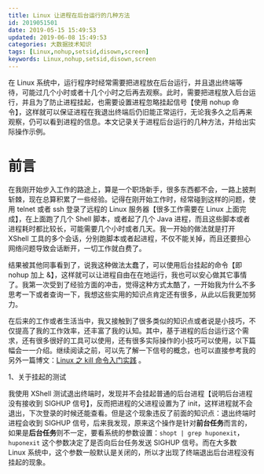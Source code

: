 ```yaml
---
title: Linux 让进程在后台运行的几种方法
id: 2019051501
date: 2019-05-15 15:49:53
updated: 2019-06-08 15:49:53
categories: 大数据技术知识
tags: [Linux,nohup,setsid,disown,screen]
keywords: Linux,nohup,setsid,disown,screen
---
```



在 Linux 系统中，运行程序时经常需要把进程放在后台运行，并且退出终端等待，可能过几个小时或者十几个小时之后再去观察。此时，需要把进程放入后台运行，并且为了防止进程挂起，也需要设置进程忽略挂起信号【使用 nohup 命令】，这样就可以保证进程在我退出终端后仍旧能正常运行，无论我多久之后再来观察，仍可以看到进程的信息。本文记录关于进程后台运行的几种方法，并给出实际操作示例。


<!-- more -->


# 前言


在我刚开始步入工作的路途上，算是一个职场新手，很多东西都不会，一路上披荆斩棘，现在总算积累了一些经验。记得在刚开始工作时，经常碰到这样的问题，使用 telnet 或者 ssh 登录了远程的 Linux 服务器【很多工作需要在 Linux 上面完成】，在上面跑了几个 Shell 脚本，或者起了几个 Java 进程，而且这些脚本或者进程耗时都比较长，可能需要几个小时或者几天。我一开始的做法就是打开 XShell 工具的多个会话，分别跑脚本或者起进程，不仅不能关掉，而且还要担心网络问题导致会话断开，一切工作就白费了。

结果被其他同事看到了，说我这种做法太蠢了，可以使用后台挂起的命令【即 nohup 加上 &】，这样就可以让进程自由在在地运行，我也可以安心做其它事情了。我第一次受到了经验方面的冲击，觉得这种方式太酷了，一开始我为什么不多思考一下或者查询一下，我想这些实用的知识点肯定还有很多，从此以后我更加努力。

在后来的工作或者生活当中，我又接触到了很多类似的知识点或者说是小技巧，不仅提高了我的工作效率，还丰富了我的认知。其中，基于进程的后台运行这个需求，还有很多很好的工具可以使用，还有很多实际操作的小技巧可以使用，以下篇幅会一一介绍。继续阅读之前，可以先了解一下信号的概念，也可以直接参考我的另外一篇博文：[Linux 之 kill 命令入门实践](https://www.playpi.org/2019042101) 。


1、关于挂起的测试

我使用 XShell 测试退出终端时，发现并不会挂起普通的后台进程【说明后台进程没有接收到 SIGHUP 信号】，反而把进程的父进程设置为了 init，这样进程就不会退出，下次登录的时候还能查看。但是这个现象违反了前面的知识点：退出终端时进程会收到 SIGHUP 信号，后来我发现，原来这个操作是针对**前台任务**而言的，如果是**后台任务**则不一定，要看系统的参数设置：`shopt | grep huponexit`，`huponexit` 这个参数决定了是否向后台任务发送 SIGHUP 信号。而在大多数 Linux 系统中，这个参数一般默认是关闭的，所以才出现了终端退出后台进程没有挂起的现象。

